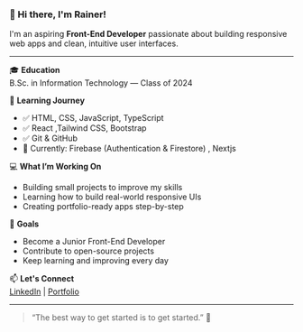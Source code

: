 ### 👋 Hi there, I'm Rainer!

I'm an aspiring **Front-End Developer** passionate about building responsive web apps and clean, intuitive user interfaces.

---

🎓 **Education**  
B.Sc. in Information Technology — Class of 2024

🧠 **Learning Journey**
- ✅ HTML, CSS, JavaScript, TypeScript
- ✅ React ,Tailwind CSS, Bootstrap
- ✅ Git & GitHub
- 🔄 Currently: Firebase (Authentication & Firestore) , Nextjs


💻 **What I’m Working On**  
- Building small projects to improve my skills  
- Learning how to build real-world responsive UIs  
- Creating portfolio-ready apps step-by-step

🌱 **Goals**  
- Become a Junior Front-End Developer  
- Contribute to open-source projects  
- Keep learning and improving every day

📫 **Let's Connect**  
[LinkedIn](https://www.linkedin.com/in/rainer-morales-2970b0333) | [Portfolio](https://myportfolio-rainer.vercel.app/)

---

> “The best way to get started is to get started.” 🚀
